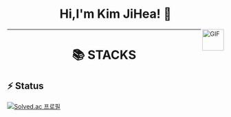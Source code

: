 
<h1 align="center"> Hi,I'm Kim JiHea! 👋 </h1>
<img align="right" alt="GIF" src="https://media.giphy.com/media/Cmr1OMJ2FN0B2/giphy.gif" height=50 width = 50/>

<hr> 
<div align=center><h1>📚 STACKS</h1></div> 

## ⚡ Status
[![Solved.ac
프로필](http://mazassumnida.wtf/api/v2/generate_badge?boj=rlawlgp1478)](https://solved.ac/rlawlgp1478)

<!--
**wanghoreng/wanghoreng** is a ✨ _special_ ✨ repository because its `README.md` (this file) appears on your GitHub profile.

Here are some ideas to get you started:

- 🔭 I’m currently working on ...
- 🌱 I’m currently learning ...
- 👯 I’m looking to collaborate on ...
- 🤔 I’m looking for help with ...
- 💬 Ask me about ...
- 📫 How to reach me: ...
- 😄 Pronouns: ...
- ⚡ Fun fact: ...
-->
